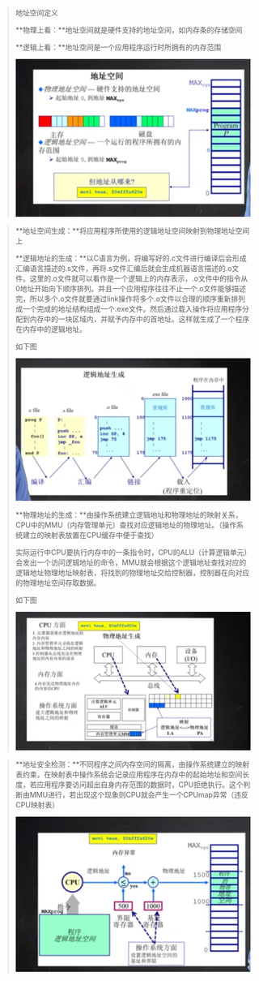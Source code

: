 > 地址空间定义
>
> **物理上看：**地址空间就是硬件支持的地址空间，如内存条的存储空间
>
> **逻辑上看：**地址空间是一个应用程序运行时所拥有的内存范围
>
> ![image-20210203163929862](image\image-20210203163929862.png)

> **地址空间生成：**将应用程序所使用的逻辑地址空间映射到物理地址空间上
>
> **逻辑地址的生成：**以C语言为例，将编写好的.c文件进行编译后会形成汇编语言描述的.s文件，再将.s文件汇编后就会生成机器语言描述的.o文件。这里的.o文件就可以看作是一个逻辑上的内存表示，.o文件中的指令从0地址开始向下顺序排列。并且一个应用程序往往不止一个.o文件能够描述完，所以多个.o文件就要通过link操作将多个.o文件以合理的顺序重新排列成一个完成的地址结构组成一个.exe文件。然后通过载入操作将应用程序分配到内存中的一块区域内，并赋予内存中的首地址。这样就生成了一个程序在内存中的逻辑地址。
>
> 如下图
>
> ![image-20210203165317068](image\image-20210203165317068.png)
>
> **物理地址的生成：**由操作系统建立逻辑地址和物理地址的映射关系，CPU中的MMU（内存管理单元）查找对应逻辑地址的物理地址。（操作系统建立的映射表放置在CPU缓存中便于查找）
>
> 实际运行中CPU要执行内存中的一条指令时，CPU的ALU（计算逻辑单元）会发出一个访问逻辑地址的命令，MMU就会根据这个逻辑地址查找对应的逻辑地址物理地址映射表，将找到的物理地址交给控制器，控制器在向对应的物理地址空间存取数据。
>
> 如下图
>
> ![image-20210203171017173](image\image-20210203171017173.png)

> **地址安全检测：**不同程序之间内存空间的隔离，由操作系统建立的映射表约束，在映射表中操作系统会记录应用程序在内存中的起始地址和空间长度，若应用程序要访问超出自身内存范围的数据时，CPU拒绝执行。这个判断由MMU进行，若出现这个现象则CPU就会产生一个CPUmap异常（违反CPU映射表）
>
> ![image-20210203171510696](image\image-20210203171510696.png)